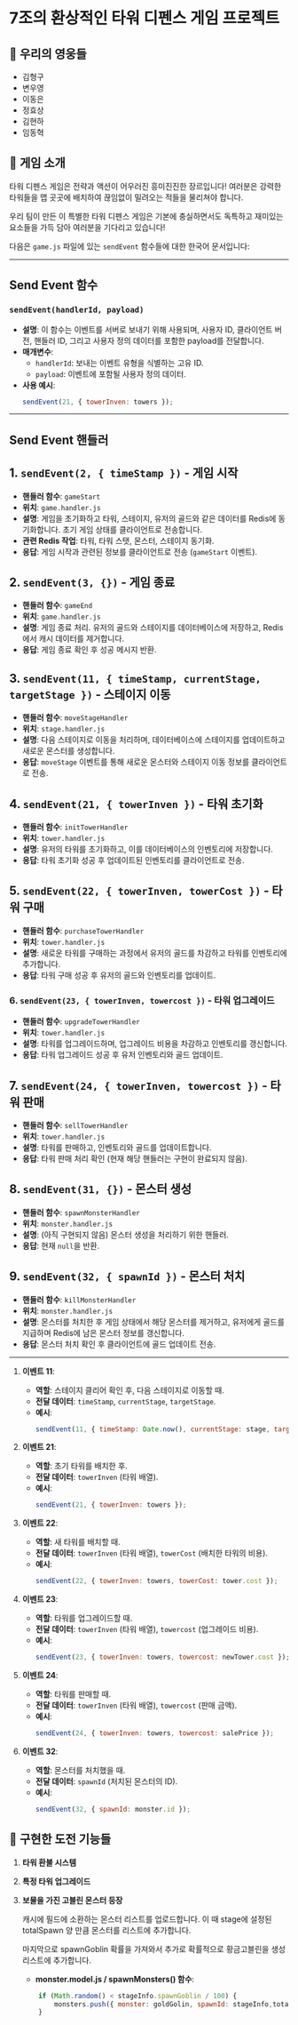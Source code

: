 # 7조의 환상적인 타워 디펜스 게임 프로젝트 

## 👥 우리의 영웅들
- 김형구 
- 변우영 
- 이동은 
- 정효상 
- 김현하 
- 임동혁 

## 🌟 게임 소개
타워 디펜스 게임은 전략과 액션이 어우러진 흥미진진한 장르입니다! 
여러분은 강력한 타워들을 맵 곳곳에 배치하여 끊임없이 밀려오는 적들을 물리쳐야 합니다.

우리 팀이 만든 이 특별한 타워 디펜스 게임은 기본에 충실하면서도 
독특하고 재미있는 요소들을 가득 담아 여러분을 기다리고 있습니다!

다음은 `game.js` 파일에 있는 `sendEvent` 함수들에 대한 한국어 문서입니다:

---

## Send Event 함수

### `sendEvent(handlerId, payload)`
- **설명**: 이 함수는 이벤트를 서버로 보내기 위해 사용되며, 사용자 ID, 클라이언트 버전, 핸들러 ID, 그리고 사용자 정의 데이터를 포함한 payload를 전달합니다.
- **매개변수**:
  - `handlerId`: 보내는 이벤트 유형을 식별하는 고유 ID.
  - `payload`: 이벤트에 포함될 사용자 정의 데이터.
- **사용 예시**:
  ```js
  sendEvent(21, { towerInven: towers });
  ```
---

## Send Event 핸들러

## 1. `sendEvent(2, { timeStamp })` - **게임 시작**
- **핸들러 함수**: `gameStart`
- **위치**: `game.handler.js`
- **설명**: 게임을 초기화하고 타워, 스테이지, 유저의 골드와 같은 데이터를 Redis에 동기화합니다. 초기 게임 상태를 클라이언트로 전송합니다.
- **관련 Redis 작업**: 타워, 타워 스탯, 몬스터, 스테이지 동기화.
- **응답**: 게임 시작과 관련된 정보를 클라이언트로 전송 (`gameStart` 이벤트).

## 2. `sendEvent(3, {})` - **게임 종료**
- **핸들러 함수**: `gameEnd`
- **위치**: `game.handler.js`
- **설명**: 게임 종료 처리. 유저의 골드와 스테이지를 데이터베이스에 저장하고, Redis에서 캐시 데이터를 제거합니다.
- **응답**: 게임 종료 확인 후 성공 메시지 반환.

## 3. `sendEvent(11, { timeStamp, currentStage, targetStage })` - **스테이지 이동**
- **핸들러 함수**: `moveStageHandler`
- **위치**: `stage.handler.js`
- **설명**: 다음 스테이지로 이동을 처리하며, 데이터베이스에 스테이지를 업데이트하고 새로운 몬스터를 생성합니다.
- **응답**: `moveStage` 이벤트를 통해 새로운 몬스터와 스테이지 이동 정보를 클라이언트로 전송.

## 4. `sendEvent(21, { towerInven })` - **타워 초기화**
- **핸들러 함수**: `initTowerHandler`
- **위치**: `tower.handler.js`
- **설명**: 유저의 타워를 초기화하고, 이를 데이터베이스의 인벤토리에 저장합니다.
- **응답**: 타워 초기화 성공 후 업데이트된 인벤토리를 클라이언트로 전송.

## 5. `sendEvent(22, { towerInven, towerCost })` - **타워 구매**
- **핸들러 함수**: `purchaseTowerHandler`
- **위치**: `tower.handler.js`
- **설명**: 새로운 타워를 구매하는 과정에서 유저의 골드를 차감하고 타워를 인벤토리에 추가합니다.
- **응답**: 타워 구매 성공 후 유저의 골드와 인벤토리를 업데이트.

### 6. `sendEvent(23, { towerInven, towercost })` - **타워 업그레이드**
- **핸들러 함수**: `upgradeTowerHandler`
- **위치**: `tower.handler.js`
- **설명**: 타워를 업그레이드하며, 업그레이드 비용을 차감하고 인벤토리를 갱신합니다.
- **응답**: 타워 업그레이드 성공 후 유저 인벤토리와 골드 업데이트.

## 7. `sendEvent(24, { towerInven, towercost })` - **타워 판매**
- **핸들러 함수**: `sellTowerHandler`
- **위치**: `tower.handler.js`
- **설명**: 타워를 판매하고, 인벤토리와 골드를 업데이트합니다.
- **응답**: 타워 판매 처리 확인 (현재 해당 핸들러는 구현이 완료되지 않음).

## 8. `sendEvent(31, {})` - **몬스터 생성**
- **핸들러 함수**: `spawnMonsterHandler`
- **위치**: `monster.handler.js`
- **설명**: (아직 구현되지 않음) 몬스터 생성을 처리하기 위한 핸들러.
- **응답**: 현재 `null`을 반환.

## 9. `sendEvent(32, { spawnId })` - **몬스터 처치**
- **핸들러 함수**: `killMonsterHandler`
- **위치**: `monster.handler.js`
- **설명**: 몬스터를 처치한 후 게임 상태에서 해당 몬스터를 제거하고, 유저에게 골드를 지급하며 Redis에 남은 몬스터 정보를 갱신합니다.
- **응답**: 몬스터 처치 확인 후 클라이언트에 골드 업데이트 전송.

---

1. **이벤트 11**: 
   - **역할**: 스테이지 클리어 확인 후, 다음 스테이지로 이동할 때.
   - **전달 데이터**: `timeStamp`, `currentStage`, `targetStage`.
   - **예시**:
     ```js
     sendEvent(11, { timeStamp: Date.now(), currentStage: stage, targetStage: stage + 1 });
     ```

2. **이벤트 21**:
   - **역할**: 초기 타워를 배치한 후.
   - **전달 데이터**: `towerInven` (타워 배열).
   - **예시**:
     ```js
     sendEvent(21, { towerInven: towers });
     ```

3. **이벤트 22**:
   - **역할**: 새 타워를 배치할 때.
   - **전달 데이터**: `towerInven` (타워 배열), `towerCost` (배치한 타워의 비용).
   - **예시**:
     ```js
     sendEvent(22, { towerInven: towers, towerCost: tower.cost });
     ```

4. **이벤트 23**:
   - **역할**: 타워를 업그레이드할 때.
   - **전달 데이터**: `towerInven` (타워 배열), `towercost` (업그레이드 비용).
   - **예시**:
     ```js
     sendEvent(23, { towerInven: towers, towercost: newTower.cost });
     ```

5. **이벤트 24**:
   - **역할**: 타워를 판매할 때.
   - **전달 데이터**: `towerInven` (타워 배열), `towercost` (판매 금액).
   - **예시**:
     ```js
     sendEvent(24, { towerInven: towers, towercost: salePrice });
     ```

6. **이벤트 32**:
   - **역할**: 몬스터를 처치했을 때.
   - **전달 데이터**: `spawnId` (처치된 몬스터의 ID).
   - **예시**:
     ```js
     sendEvent(32, { spawnId: monster.id });
     ```

## 🚀 구현한 도전 기능들
1. **타워 환불 시스템**
2. **특정 타워 업그레이드**
3. **보물을 가진 고블린 몬스터 등장**

    캐시에 필드에 소환하는 몬스터 리스트를 업로드합니다.
    이 때 stage에 설정된 totalSpawn 양 만큼 몬스터를 리스트에 추가합니다.
    
    마지막으로 spawnGoblin 확률을 가져와서 추가로 확률적으로 황금고블린을 생성 리스트에 추가합니다.

    - **monster.model.js / spawnMonsters() 함수**:
    ```javascript
        if (Math.random() < stageInfo.spawnGoblin / 100) {
            monsters.push({ monster: goldGolin, spawnId: stageInfo,totalSpawn });
        }
    ```